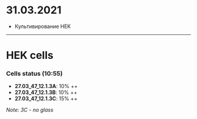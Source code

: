 31.03.2021
==========

- Культивирование HEK

---

# HEK cells
### Cells status (10:55)
- **27.03_47_12.1.3A**: 10% ++
- **27.03_47_12.1.3B**: 10% ++
- **27.03_47_12.1.3C**: 15% ++

*Note: 3C - no glass*